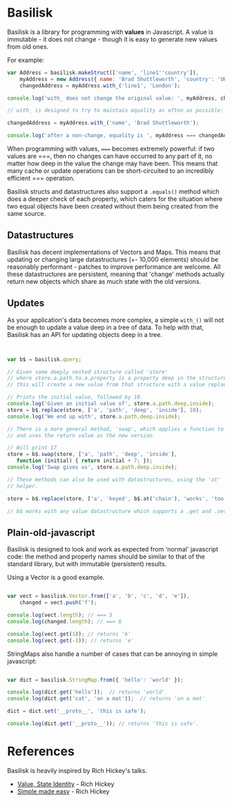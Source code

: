 Basilisk
========

Basilisk is a library for programming with **values** in Javascript.  A value is immutable - it
does not change - though it is easy to generate new values from old ones.

For example:

```javascript
var Address = basilisk.makeStruct(['name', 'line1''country']),
    myAddress = new Address({ name: 'Brad Shuttleworth', 'country': 'UK' }),
    changedAddress = myAddress.with_('line1', 'London');

console.log('with_ does not change the original value: ', myAddress, changedAddress);

// with_ is designed to try to maintain equality as often as possible:

changedAddress = myAddress.with_('name', 'Brad Shuttleworth');

console.log('after a non-change, equality is ', myAddress === changedAddress);
```

When programming with values, ```===``` becomes extremely powerful: if two values are ===, then
no changes can have occurred to any part of it, no matter how deep in the value the change may have
been.  This means that many cache or update operations can be short-circuited to an incredibly
efficient === operation.

Basilisk structs and datastructures also support a ```.equals()``` method which does a deeper check
of each property, which caters for the situation where two equal objects have been created without
them being created from the same source.

Datastructures
--------------

Basilisk has decent implementations of Vectors and Maps.  This means that updating or changing 
large datastructures (+- 10,000 elements) should be reasonably performant - patches to improve 
performance are welcome.  All these datastructures are persistent, meaning that 'change' methods
actually return new objects which share as much state with the old versions.

Updates
-------

As your application's data becomes more complex, a simple ```with_()``` will not be enough to
update a value deep in a tree of data.  To help with that, Basilisk has an API for updating objects
deep in a tree.

```javascript


var b$ = basilisk.query;

// Given some deeply nested structure called 'store'
// where store.a.path.to.a.property is a property deep in the structure
// this will create a new value from that structure with a value replaced.

// Prints the initial value, followed by 10.
console.log('Given an initial value of', store.a.path.deep.inside);
store = b$.replace(store, ['a', 'path', 'deep', 'inside'], 10);
console.log('We end up with', store.a.path.deep.inside);

// There is a more general method, 'swap', which applies a function to the value
// and uses the return value as the new version.

// Will print 17
store = b$.swap(store, ['a', 'path', 'deep', 'inside'],
   function (initial) { return initial + 7; });
console.log('Swap gives us', store.a.path.deep.inside);

// These methods can also be used with datastructures, using the 'at'
// helper.

store = b$.replace(store, ['a', 'keyed', b$.at('chain'), 'works', 'too'], 12);

// b$ works with any value datastructure which supports a .get and .set method.
```

Plain-old-javascript
--------------------

Basilisk is designed to look and work as expected from 'normal' javascript code:  the method
and property names should be similar to that of the standard library, but with immutable
(persistent) results.

Using a Vector is a good example.  

```javascript

var vect = basilisk.Vector.from(['a', 'b', 'c', 'd', 'e']),
    changed = vect.push('f');

console.log(vect.length); // === 5
console.log(changed.length); // === 6

console.log(vect.get(1)); // returns 'b'
console.log(vect.get(-1)); // returns 'e'
```

StringMaps also handle a number of cases that can be annoying in simple javascript:

```javascript

var dict = basilisk.StringMap.from({ 'hello': 'world' });

console.log(dict.get('hello'));  // returns 'world'
console.log(dict.get('cat', 'on a mat'));  // returns 'on a mat'

dict = dict.set('__proto__', 'this is safe');

console.log(dict.get('__proto__')); // returns 'this is safe'. 

```

References
==========

Basilisk is heavily inspired by Rich Hickey's talks.

- [Value, State Identity](http://www.infoq.com/presentations/Value-Identity-State-Rich-Hickey) - Rich Hickey
- [Simple made easy](http://www.infoq.com/presentations/Simple-Made-Easy) - Rich Hickey

